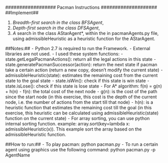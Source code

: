################## Pacman Instructions ####################
##Implement##
1. *Breadth-first search in the class BFSAgent*, 
2. *Depth-first search in the class DFSAgent*, 
3. *A* search in the class AStarAgent*,
within the in pacmanAgents.py file, using admissibleHeuristic as a heuristic function for the AStarAgent.


##Notes:##
⁃ Python 2.7 is required to run the Framework.
⁃ External libraries are not used.
⁃ I used these system functions:
  ⁃ state.getLegalPacmanActions(): return all the legal actions in this state
  ⁃ state.generatePacmanSuccessor(action): return the next state if pacman take a certain action (return a new copy, doesn’t modify the current state)
  ⁃ admissibleHeuristic(state): estimates the remaining cost from the current state to the goal state
  ⁃ state.isWin(): check if this state is win state
  ⁃ state.isLose(): check if this state is lose state
⁃ For A* algorithm: f(n) = g(n) + h(n)
⁃ f(n): the total cost of the next node
⁃ g(n): is the cost of the path since the start node (in this exercise, this cost is the depth of the current node, i.e. the number of actions from the start till that node)
⁃ h(n): is a heuristic function that estimates the remaining cost till the goal (in this exercise, this heuristic can be calculated using admissibleHeuristic(state) function on the current state)
⁃ For array sorting, you can use python internal sorting function. example: array.sort(key=lambda x: admissibleHeuristic(x)). This example sort the array based on the admissibleHeuristic function.


##How to run:##
⁃ To play pacman:
python pacman.py
⁃ To run a certain agent using graphics use the following command:
python pacman.py -p AgentName
